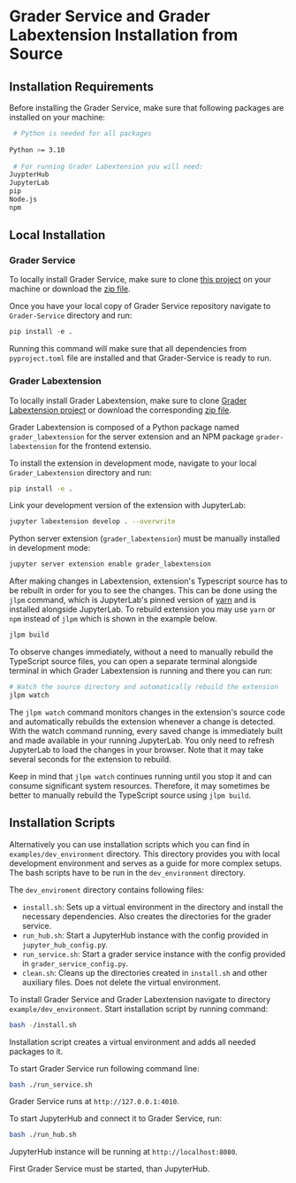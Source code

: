 # Grader Service and Grader Labextension Installation from Source
 
<!-- TODO: This is completely outdated. I would include all relevant 
    information on this page, no need to visit multiple other pages to 
    get to an installation guide  
-->

## Installation Requirements

Before installing the Grader Service, make sure that following packages are installed on your machine:

```bash
 # Python is needed for all packages
    
Python >= 3.10
    
 # For running Grader Labextension you will need:
JuypterHub
JupyterLab
pip 
Node.js
npm
```

## Local Installation

### Grader Service

To locally install Grader Service, make sure to clone [this project](https://github.com/TU-Wien-dataLAB/Grader-Service) on your machine or download the [zip file](https://github.com/TU-Wien-dataLAB/Grader-Service/archive/refs/heads/main.zip).

Once you have your local copy of Grader Service repository navigate to `Grader-Service` directory and run:

```python
pip install -e .
```

Running this command will make sure that all dependencies from `pyproject.toml` file are installed and that Grader-Service is ready to run.

### Grader Labextension

To locally install Grader Labextension, make sure to clone [Grader Labextension project](https://github.com/TU-Wien-dataLAB/Grader-Labextension) or download the corresponding [zip file](https://github.com/TU-Wien-dataLAB/Grader-Labextension/archive/refs/heads/main.zip).

Grader Labextension is composed of a Python package named `grader_labextension` for the server extension and an NPM package `grader-labextension` for the frontend extensio.

To install the extension in development mode, navigate to your local `Grader_Labextension` directory and run:

```bash
pip install -e .
```

Link your development version of the extension with JupyterLab:

```bash
jupyter labextension develop . --overwrite
```

Python server extension (`grader_labextension`) must be manually installed in development mode:

```bash
jupyter server extension enable grader_labextension
```

After making changes in Labextension, extension's Typescript source has to be rebuilt in order for you to see the changes. This can be done using the `jlpm` command, which is JupyterLab's pinned version of [yarn](https://yarnpkg.com/) and is installed alongside JupyterLab. To rebuild extension you may use `yarn` or `npm` instead of `jlpm` which is shown in the example below.

```bash
jlpm build
```

To observe changes immediately, without a need to manually rebuild the TypeScript source files, you can open a separate terminal alongside terminal in which Grader Labextension is running and there you can run:

```bash
# Watch the source directory and automatically rebuild the extension
jlpm watch
```

The `jlpm watch` command monitors changes in the extension's source code and automatically rebuilds the extension whenever a change is detected. With the watch command running, every saved change is immediately built and made available in your running JupyterLab. You only need to refresh JupyterLab to load the changes in your browser. Note that it may take several seconds for the extension to rebuild.

Keep in mind that `jlpm watch` continues running until you stop it and can consume significant system resources. Therefore, it may sometimes be better to manually rebuild the TypeScript source using `jlpm build`.

## Installation Scripts

Alternatively you can use installation scripts which you can find in `examples/dev_environment` directory. This directory provides you with local development environment and serves as a guide for more complex setups. The bash scripts have to be run in the `dev_environment` directory.

The `dev_enviroment` directory contains following files:

-  `install.sh`: Sets up a virtual environment in the directory and install the necessary dependencies. Also creates the directories for the grader service.
-  `run_hub.sh`: Start a JupyterHub instance with the config provided in `jupyter_hub_config.p`y.
- `run_service.sh`: Start a grader service instance with the config provided in `grader_service_config.py`.
- `clean.sh`: Cleans up the directories created in `install.sh` and other auxiliary files. Does not delete the virtual environment.

To install Grader Service and Grader Labextension navigate to directory `example/dev_environment`. Start installation script by running command:

```bash
bash -/install.sh
```

Installation script creates a virtual environment and adds all needed packages to it.

To start Grader Service run following command line:

```bash
bash ./run_service.sh

```

Grader Service runs at `http://127.0.0.1:4010`.

To start JupyterHub and connect it to Grader Service, run:

```bash
bash ./run_hub.sh
```

JupyterHub instance will be running at `http://localhost:8080`.

First Grader Service must be started, than JupyterHub.

